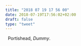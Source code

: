 ```yaml
---
title: "2018 07 19 17 56 00"
date: 2018-07-19T17:56:02+02:00
draft: false
type: "tweet"
---
```

<a href="hhttps://itunes.apple.com/fr/album/dummy/1471602" type="application/rss+xml" class="iconfont icon-music" title="rss"></a> &nbsp; Portishead, *Dummy*.
